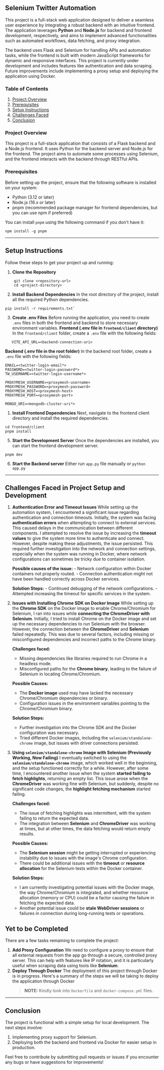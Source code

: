 ## Selenium Twitter Automation
This project is a full-stack web application designed to deliver a seamless user experience by integrating a robust backend with an intuitive frontend. The application leverages **Python** and **Node.js** for backend and frontend development, respectively, and aims to implement advanced functionalities such as automated workflows, data fetching, and proxy integration.

The backend uses Flask and Selenium for handling APIs and automation tasks, while the frontend is built with modern JavaScript frameworks for dynamic and responsive interfaces. This project is currently under development and includes features like authentication and data scraping. Future improvements include implementing a proxy setup and deploying the application using Docker.

### Table of Contents
  1. [Project Overview](#project-overview)
  2. [Prerequisites](#prerequisites)
  3. [Setup Instructions](#setup-instructions)
  4. [Challenges Faced](#challenges-faced-in-project-setup-and-development)
  5. [Conclusion](#conclusion)

### Project Overview  
This project is a full-stack application that consists of a Flask backend and a Node.js frontend. It uses Python for the backend server and Node.js for the frontend. The project aims to automate some processes using Selenium, and the frontend interacts with the backend through RESTful APIs.  
  
### Prerequisites  
Before setting up the project, ensure that the following software is installed on your system:  
- Python (3.12 or later)  
- Node.js (16.x or later)  
- pnpm (recommended package manager for frontend dependencies, but you can use npm if preferred)  
  
You can install `pnpm` using the following command if you don't have it:  
```commandline  
npm install -g pnpm  
```  
  
---  
  
## Setup Instructions  
Follow these steps to get your project up and running:  
1. **Clone the Repository** 
```commandLine
	git clone <repository-url>  
	cd <project-directory> 
```
2. **Install Backend Dependencies**
   In the root directory of the project, install all the required Python dependencies.
```commandLine
pip install -r requirements.txt`
```
3. __Create .env Files__
   Before running the application, you need to create `.env` files in both the frontend and backend to store necessary environment variables.
   **Frontend (.env file in `frontend/client` directory)**
   In the `frontend/client` folder, create a `.env` file with the following fields:
```
   VITE_API_URL=<backend-connection-uri>
```

   **Backend (.env file in the root folder)**
   In the backend root folder, create a `.env` file with the following fields:
```
EMAIL=<twitter-login-email*> 
PASSWORD=<twitter-login-password*> 
TW_USERNAME=<twitter-login-username*>

PROXYMESH_USERNAME=<proxymesh-username>
PROXYMESH_PASSWORD=<proxymesh-password>
PROXYMESH_HOST=<proxymesh-host>
PROXYMESH_PORT=<proxymesh-port>

MONGO_URI=<mongodb-cluster-uri*>
```

1.  __Install Frontend Dependencies__
   Next, navigate to the frontend client directory and install the required dependencies.
```commandLine
cd frontend/client
pnpm install
```
5. __Start the Development Server__
   Once the dependencies are installed, you can start the frontend development server.
```commandLine
pnpm dev
```
6. **Start the Backend server**
   Either run `app.py` file manually or `python app.py`

---
## Challenges Faced in Project Setup and Development
1. __Authentication Error and Timeout Issues__
   While setting up the automation system, I encountered a significant issue regarding authentication and connection timeouts. Initially, the system was facing **authentication errors** when attempting to connect to external services. This caused delays in the communication between different components.
   I attempted to resolve the issue by increasing the **timeout values** to give the system more time to authenticate and connect. However, despite making these adjustments, the issue persisted. This required further investigation into the network and connection settings, especially when the system was running in Docker, where network configurations can sometimes be tricky due to container isolation.

   **Possible causes of the issue:**
	   - Network configuration within Docker containers not properly routed.
	   - Connection authentication might not have been handled correctly across Docker services.

   __Solution Steps:__
	   - Continued debugging of the network configurations.
	   - Attempted increasing the timeout for specific services in the system.

2. __Issues with Installing Chrome SDK on Docker Image__
   While setting up the **Chrome SDK** on the Docker image to enable Chrome/Chromium for Selenium, I ran into issues while **connecting the ChromeDriver with Selenium**.
   Initially, I tried to install Chrome on the Docker image and set up the necessary dependencies to run Selenium with the browser. However, the connection between the **ChromeDriver** and **Selenium** failed repeatedly. This was due to several factors, including missing or misconfigured dependencies and incorrect paths to the Chrome binary.
   
	**Challenges faced:**
	- Missing dependencies like libraries required to run Chrome in a headless mode.
	- Misconfigured paths for the **Chrome binary**, leading to the failure of Selenium in locating Chrome/Chromium.

    __Possible Causes:__
    - The **Docker image** used may have lacked the necessary Chrome/Chromium dependencies or binary.
    - Configuration issues in the environment variables pointing to the Chrome/Chromium binary.

	**Solution Steps:**
	- Further investigation into the Chrome SDK and the Docker configuration was necessary.
	- Tried different Docker images, including the `selenium/standalone-chrome` image, but issues with driver connections persisted.

3. __Using `selenium/standalone-chrome` Image with Selenium (Previously Working, Now Failing)__
   I eventually switched to using the **`selenium/standalone-chrome`** image, which worked well in the beginning, and the setup functioned correctly for a while. However, after some time, I encountered another issue when the system **started failing to fetch highlights**, returning an empty list.
   This issue arose when the **ChromeDriver** was working fine with Selenium, but suddenly, despite no significant code changes, the **highlight fetching mechanism** started failing.

	__Challenges faced:__
	- The issue of fetching highlights was intermittent, with the system failing to return the expected data.
	- The integration between **Selenium** and **ChromeDriver** was working at times, but at other times, the data fetching would return empty results.

	__Possible Causes:__
	- The **Selenium session** might be getting interrupted or experiencing instability due to issues with the image's Chrome configuration.
	- There could be additional issues with the **timeout** or **resource allocation** for the Selenium tests within the Docker container.

	__Solution Steps:__
	- I am currently investigating potential issues with the Docker image, the way Chrome/Chromium is integrated, and whether resource allocation (memory or CPU) could be a factor causing the failure in fetching the expected data.
	- Another potential issue could be **stale WebDriver sessions** or failures in connection during long-running tests or operations.

## Yet to be Completed
There are a few tasks remaining to complete the project:
1. __Add Proxy Configuration__
   We need to configure a proxy to ensure that all external requests from the app go through a secure, controlled proxy server. This can help with features like IP rotation, and it is particularly useful when scraping data using tools like **Selenium**.
2. __Deploy Through Docker__
   The deployment of this project through Docker is in progress. Here's a summary of the steps we will be taking to deploy the application through Docker
   >__NOTE:__ Kindly look into `Dockerfile` and `docker-compose.yml` files.
   
---
## Conclusion
The project is functional with a simple setup for local development. The next steps involve:
1. Implementing proxy support for Selenium.
2. Deploying both the backend and frontend via Docker for easier setup in production.

Feel free to contribute by submitting pull requests or issues if you encounter any bugs or have suggestions for improvements!